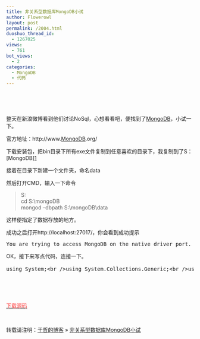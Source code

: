 ```yaml
---
title: 非关系型数据库MongoDB小试
author: Flowerowl
layout: post
permalink: /2004.html
duoshuo_thread_id:
  - 1267025
views:
  - 761
bot_views:
  - 2
categories:
  - MongoDB
  - 代码
---
```

&nbsp;

&nbsp;

整天在新浪微博看到他们讨论NoSql，心想看看吧，便找到了[MongoDB][1]，小试一下。

官方地址：http://www.[MongoDB][1].org/

下载安装包，把bin目录下所有exe文件复制到任意喜欢的目录下，我复制到了S：\[MongoDB][1]

接着在目录下新建一个文件夹，命名data

然后打开CMD，输入一下命令

> S:  
> cd S:\mongoDB  
> mongod &#8211;dbpath S:\mongoDB\data

这样便指定了数据存放的地方。

成功之后打开http://localhost:27017/，你会看到成功提示

<pre>You&nbsp;are&nbsp;trying&nbsp;to&nbsp;access&nbsp;MongoDB&nbsp;on&nbsp;the&nbsp;native&nbsp;driver&nbsp;port.&nbsp;For&nbsp;http&nbsp;diagnostic&nbsp;access,&nbsp;add&nbsp;1000&nbsp;to&nbsp;the&nbsp;port&nbsp;number</pre>

OK，接下来写点代码，连接一下。

<pre class="brush:csharp">using&nbsp;System;&lt;br&nbsp;/&gt;using&nbsp;System.Collections.Generic;&lt;br&nbsp;/&gt;using&nbsp;System.Linq;&lt;br&nbsp;/&gt;using&nbsp;System.Text;&lt;br&nbsp;/&gt;using&nbsp;System.Threading.Tasks;&lt;br&nbsp;/&gt;using&nbsp;MongoDB;&lt;br&nbsp;/&gt;namespace&nbsp;MongoDB&lt;br&nbsp;/&gt;{&lt;br&nbsp;/&gt;&nbsp;&nbsp;&nbsp;&nbsp;class&nbsp;Program&lt;br&nbsp;/&gt;&nbsp;&nbsp;&nbsp;&nbsp;{&lt;br&nbsp;/&gt;&nbsp;&nbsp;&nbsp;&nbsp;&nbsp;&nbsp;&nbsp;&nbsp;static&nbsp;void&nbsp;Main(string[]&nbsp;args)&lt;br&nbsp;/&gt;&nbsp;&nbsp;&nbsp;&nbsp;&nbsp;&nbsp;&nbsp;&nbsp;{&lt;br&nbsp;/&gt;&nbsp;&nbsp;&nbsp;&nbsp;&nbsp;&nbsp;&nbsp;&nbsp;&nbsp;&nbsp;&nbsp;&nbsp;//链接字符串&lt;br&nbsp;/&gt;&nbsp;&nbsp;&nbsp;&nbsp;&nbsp;&nbsp;&nbsp;&nbsp;&nbsp;&nbsp;&nbsp;&nbsp;string&nbsp;connectionString&nbsp;=&nbsp;"mongodb://localhost";&lt;br&nbsp;/&gt;&lt;br&nbsp;/&gt;&nbsp;&nbsp;&nbsp;&nbsp;&nbsp;&nbsp;&nbsp;&nbsp;&nbsp;&nbsp;&nbsp;&nbsp;//数据库名&lt;br&nbsp;/&gt;&nbsp;&nbsp;&nbsp;&nbsp;&nbsp;&nbsp;&nbsp;&nbsp;&nbsp;&nbsp;&nbsp;&nbsp;string&nbsp;databaseName&nbsp;=&nbsp;"lazyDatabase";&lt;br&nbsp;/&gt;&lt;br&nbsp;/&gt;&nbsp;&nbsp;&nbsp;&nbsp;&nbsp;&nbsp;&nbsp;&nbsp;&nbsp;&nbsp;&nbsp;&nbsp;//集合名&lt;br&nbsp;/&gt;&nbsp;&nbsp;&nbsp;&nbsp;&nbsp;&nbsp;&nbsp;&nbsp;&nbsp;&nbsp;&nbsp;&nbsp;string&nbsp;collectionName&nbsp;=&nbsp;"myCollection";&lt;br&nbsp;/&gt;&lt;br&nbsp;/&gt;&nbsp;&nbsp;&nbsp;&nbsp;&nbsp;&nbsp;&nbsp;&nbsp;&nbsp;&nbsp;&nbsp;&nbsp;//定义Mongo服务&lt;br&nbsp;/&gt;&nbsp;&nbsp;&nbsp;&nbsp;&nbsp;&nbsp;&nbsp;&nbsp;&nbsp;&nbsp;&nbsp;&nbsp;Mongo&nbsp;mongo&nbsp;=&nbsp;new&nbsp;Mongo(connectionString);&lt;br&nbsp;/&gt;&lt;br&nbsp;/&gt;&nbsp;&nbsp;&nbsp;&nbsp;&nbsp;&nbsp;&nbsp;&nbsp;&nbsp;&nbsp;&nbsp;&nbsp;//获取databaseName对应的数据库，不存在则创建&lt;br&nbsp;/&gt;&nbsp;&nbsp;&nbsp;&nbsp;&nbsp;&nbsp;&nbsp;&nbsp;&nbsp;&nbsp;&nbsp;&nbsp;MongoDatabase&nbsp;mongoDatabase&nbsp;=&nbsp;mongo.GetDatabase(databaseName)&nbsp;as&nbsp;MongoDatabase;&lt;br&nbsp;/&gt;&lt;br&nbsp;/&gt;&nbsp;&nbsp;&nbsp;&nbsp;&nbsp;&nbsp;&nbsp;&nbsp;&nbsp;&nbsp;&nbsp;&nbsp;//获取collectionName对应的集合&lt;br&nbsp;/&gt;&nbsp;&nbsp;&nbsp;&nbsp;&nbsp;&nbsp;&nbsp;&nbsp;&nbsp;&nbsp;&nbsp;&nbsp;MongoCollection&lt;Document&gt;&nbsp;mongoCollection=mongoDatabase.GetCollection&lt;Document&gt;(collectionName)&nbsp;as&nbsp;MongoCollection&lt;Document&gt;;&lt;br&nbsp;/&gt;&lt;br&nbsp;/&gt;&nbsp;&nbsp;&nbsp;&nbsp;&nbsp;&nbsp;&nbsp;&nbsp;&nbsp;&nbsp;&nbsp;&nbsp;//链接数据库&lt;br&nbsp;/&gt;&nbsp;&nbsp;&nbsp;&nbsp;&nbsp;&nbsp;&nbsp;&nbsp;&nbsp;&nbsp;&nbsp;&nbsp;mongo.Connect();&lt;br&nbsp;/&gt;&lt;br&nbsp;/&gt;&nbsp;&nbsp;&nbsp;&nbsp;&nbsp;&nbsp;&nbsp;&nbsp;&nbsp;&nbsp;&nbsp;&nbsp;try&lt;br&nbsp;/&gt;&nbsp;&nbsp;&nbsp;&nbsp;&nbsp;&nbsp;&nbsp;&nbsp;&nbsp;&nbsp;&nbsp;&nbsp;{&lt;br&nbsp;/&gt;&nbsp;&nbsp;&nbsp;&nbsp;&nbsp;&nbsp;&nbsp;&nbsp;&nbsp;&nbsp;&nbsp;&nbsp;&nbsp;&nbsp;&nbsp;&nbsp;//定义一个文档对象，存入一个键值对&lt;br&nbsp;/&gt;&nbsp;&nbsp;&nbsp;&nbsp;&nbsp;&nbsp;&nbsp;&nbsp;&nbsp;&nbsp;&nbsp;&nbsp;&nbsp;&nbsp;&nbsp;&nbsp;Document&nbsp;doc&nbsp;=&nbsp;new&nbsp;Document();&lt;br&nbsp;/&gt;&nbsp;&nbsp;&nbsp;&nbsp;&nbsp;&nbsp;&nbsp;&nbsp;&nbsp;&nbsp;&nbsp;&nbsp;&nbsp;&nbsp;&nbsp;&nbsp;doc["ID"]&nbsp;=&nbsp;1;&lt;br&nbsp;/&gt;&nbsp;&nbsp;&nbsp;&nbsp;&nbsp;&nbsp;&nbsp;&nbsp;&nbsp;&nbsp;&nbsp;&nbsp;&nbsp;&nbsp;&nbsp;&nbsp;doc["Title"]&nbsp;=&nbsp;"Hello&nbsp;World!";&lt;br&nbsp;/&gt;&nbsp;&nbsp;&nbsp;&nbsp;&nbsp;&nbsp;&nbsp;&nbsp;&nbsp;&nbsp;&nbsp;&nbsp;&nbsp;&nbsp;&nbsp;&nbsp;doc["Content"]&nbsp;=&nbsp;"This&nbsp;is&nbsp;my&nbsp;first&nbsp;MongoDB&nbsp;demo.";&lt;br&nbsp;/&gt;&lt;br&nbsp;/&gt;&nbsp;&nbsp;&nbsp;&nbsp;&nbsp;&nbsp;&nbsp;&nbsp;&nbsp;&nbsp;&nbsp;&nbsp;&nbsp;&nbsp;&nbsp;&nbsp;//将这个文档对象插入集合&lt;br&nbsp;/&gt;&nbsp;&nbsp;&nbsp;&nbsp;&nbsp;&nbsp;&nbsp;&nbsp;&nbsp;&nbsp;&nbsp;&nbsp;&nbsp;&nbsp;&nbsp;&nbsp;mongoCollection.Insert(doc);&lt;br&nbsp;/&gt;&lt;br&nbsp;/&gt;&nbsp;&nbsp;&nbsp;&nbsp;&nbsp;&nbsp;&nbsp;&nbsp;&nbsp;&nbsp;&nbsp;&nbsp;&nbsp;&nbsp;&nbsp;&nbsp;//在集合中查找键值对为ID=1的文档对象&lt;br&nbsp;/&gt;&nbsp;&nbsp;&nbsp;&nbsp;&nbsp;&nbsp;&nbsp;&nbsp;&nbsp;&nbsp;&nbsp;&nbsp;&nbsp;&nbsp;&nbsp;&nbsp;Document&nbsp;docFind&nbsp;=&nbsp;mongoCollection.FindOne(new&nbsp;Document&nbsp;{&nbsp;{&nbsp;"ID",&nbsp;1&nbsp;}&nbsp;});&lt;br&nbsp;/&gt;&lt;br&nbsp;/&gt;&nbsp;&nbsp;&nbsp;&nbsp;&nbsp;&nbsp;&nbsp;&nbsp;&nbsp;&nbsp;&nbsp;&nbsp;&nbsp;&nbsp;&nbsp;&nbsp;//输出查找到的文档对象中键值"Title"对应的值，并输出&lt;br&nbsp;/&gt;&nbsp;&nbsp;&nbsp;&nbsp;&nbsp;&nbsp;&nbsp;&nbsp;&nbsp;&nbsp;&nbsp;&nbsp;&nbsp;&nbsp;&nbsp;&nbsp;Console.WriteLine(Convert.ToString(docFind["Title"]));&lt;br&nbsp;/&gt;&nbsp;&nbsp;&nbsp;&nbsp;&nbsp;&nbsp;&nbsp;&nbsp;&nbsp;&nbsp;&nbsp;&nbsp;&nbsp;&nbsp;&nbsp;&nbsp;Console.WriteLine(Convert.ToString(docFind["Content"]));&lt;br&nbsp;/&gt;&nbsp;&nbsp;&nbsp;&nbsp;&nbsp;&nbsp;&nbsp;&nbsp;&nbsp;&nbsp;&nbsp;&nbsp;}&lt;br&nbsp;/&gt;&nbsp;&nbsp;&nbsp;&nbsp;&nbsp;&nbsp;&nbsp;&nbsp;&nbsp;&nbsp;&nbsp;&nbsp;finally&nbsp;&lt;br&nbsp;/&gt;&nbsp;&nbsp;&nbsp;&nbsp;&nbsp;&nbsp;&nbsp;&nbsp;&nbsp;&nbsp;&nbsp;&nbsp;{&lt;br&nbsp;/&gt;&nbsp;&nbsp;&nbsp;&nbsp;&nbsp;&nbsp;&nbsp;&nbsp;&nbsp;&nbsp;&nbsp;&nbsp;&nbsp;&nbsp;&nbsp;&nbsp;mongo.Disconnect();&lt;br&nbsp;/&gt;&nbsp;&nbsp;&nbsp;&nbsp;&nbsp;&nbsp;&nbsp;&nbsp;&nbsp;&nbsp;&nbsp;&nbsp;}&lt;br&nbsp;/&gt;&nbsp;&nbsp;&nbsp;&nbsp;&nbsp;&nbsp;&nbsp;&nbsp;}&lt;br&nbsp;/&gt;&nbsp;&nbsp;&nbsp;&nbsp;}&lt;br&nbsp;/&gt;}</pre>

&nbsp;  
&nbsp;  
&nbsp;

<span style="color: #ff4040;"><a href="http://dl.dbank.com/c0nei8vu4p" target="_blank"><span style="color: #ff4040;">下载源码</span></a></span>

&nbsp;

转载请注明：[于哲的博客][2] &raquo; [非关系型数据库MongoDB小试][3]

 [1]: http://lazynight.me/tag/MongoDB/ "MongoDB"
 [2]: http://localhost/wordpress
 [3]: http://localhost/wordpress/2004.html